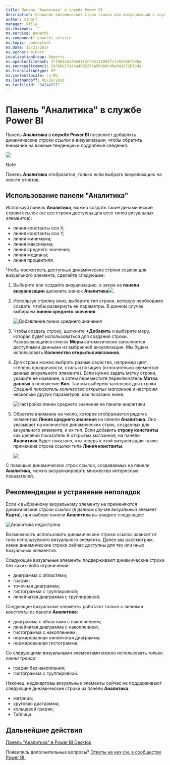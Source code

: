 ```yaml
---
title: Панель "Аналитика" в службе Power BI
description: Создание динамических строк ссылок для визуализаций в службе Power BI
author: mihart
manager: kfile
ms.reviewer: ''
ms.service: powerbi
ms.component: powerbi-service
ms.topic: conceptual
ms.date: 12/21/2017
ms.author: mihart
LocalizationGroup: Reports
ms.openlocfilehash: 37f4663a176e81f2c235111092fcfa5576bfe08a
ms.sourcegitcommit: 2a7bbb1fa24a49d2278a90cb0c4be543d7267bda
ms.translationtype: HT
ms.contentlocale: ru-RU
ms.lasthandoff: 06/26/2018
ms.locfileid: "34244527"
---
```

# <a name="analytics-pane-in-power-bi-service"></a>Панель "Аналитика" в службе Power BI
Панель **Аналитика** в **службе Power BI** позволяет добавлять динамические *строки ссылок* в визуализации, чтобы обратить внимание на важные тенденции и подробные сведения.

![](media/service-analytics-pane/power-bi-analytics-pane.png)

> [!NOTE]
> Панель **Аналитика** отобразится, только если выбрать визуализацию на холсте отчетов.
> 
> 

## <a name="using-the-analytics-pane"></a>Использование панели "Аналитика"
Используя панель **Аналитика**, можно создать такие динамические строки ссылок (не все строки доступны для всех типов визуальных элементов):

* линия константы оси X;
* линия константы оси Y;
* линия минимума;
* линия максимума;
* линия среднего значения;
* линия медианы;
* линия процентиля.


Чтобы посмотреть доступные динамические строки ссылок для визуального элемента, сделайте следующее:

1. Выберите или создайте визуализацию, а затем на **панели визуализации** щелкните значок **Аналитика**![](media/service-analytics-pane/power-bi-analytics-icon.png).

2. Используя стрелку вниз, выберите тип строки, которую необходимо создать, чтобы развернуть ее параметры. В данном случае выбираем **линию среднего значения**.
   
   ![Добавление линии среднего значения](media/service-analytics-pane/power-bi-add.png)

3. Чтобы создать строку, щелкните **+Добавить** и выберите меру, которая будет использоваться для создания строки.  Раскрывающийся список **Меры** автоматически заполняется доступными данными из выбранной визуализации. Мы будем использовать **Количество открытых магазинов**.

5. Для строки можно выбрать разные свойства, например цвет, степень прозрачности, стиль и позицию (относительно элементов данных визуального элемента). Если нужно задать метку строки, укажите ее название, а затем переместите переключатель **Метка данных** в положение **Вкл.**  Так мы выберем заголовок для строки *Средний показатель количества открытых магазинов* и настроим несколько других параметров, как показано ниже.
   
   ![Настройка линии среднего значения на панели аналитики](media/service-analytics-pane/power-bi-average-line2.png)

1. Обратите внимание на число, которое отображается рядом с элементом **Линия среднего значения** на панели **Аналитика**. Оно указывает на количество динамических строк, созданных для визуального элемента, и их тип. Если добавить **строку константы** как целевой показатель 9 открытых магазинов, на панели **Аналитика** будет показано, что теперь к этой визуализации также применена строка ссылки типа **Линия константы**.
   
   ![](media/service-analytics-pane/power-bi-reference-lines.png)
   

С помощью динамических строк ссылок, создаваемых на панели **Аналитика**, можно визуализировать множество интересных показателей.

## <a name="considerations-and-troubleshooting"></a>Рекомендации и устранение неполадок

Если к выбранному визуальному элементу не применяются динамические строки ссылок (в данном случае визуальный элемент **Карта**), при выборе панели **Аналитика** вы увидите следующее:
   
![Аналитика недоступна](media/service-analytics-pane/power-bi-no-lines.png)

Возможность использовать динамические строки ссылок зависит от типа используемого визуального элемента. Далее мы рассмотрим, какие динамические строки сейчас доступны для тех или иных визуальных элементов.

Следующие визуальные элементы поддерживают динамические строки без каких-либо ограничений:

* диаграмма с областями;
* график;
* точечная диаграмма;
* гистограмма с группировкой;
* линейчатая диаграмма с группировкой.

Следующие визуальные элементы работают только с *линиями константы* из панели **Аналитика**:

* диаграмма с областями с накоплением;
* линейчатая диаграмма с накоплением;
* гистограмма с накоплением;
* нормированная линейчатая диаграмма;
* нормированная гистограмма.

Со следующими визуальными элементами можно использовать только *линии тренда*:

* график без накопления;
* гистограмма с группировкой.

Наконец, недекартовы визуальные элементы сейчас не поддерживают следующие динамические строки из панели **Аналитика**:

* матрица;
* круговая диаграмма;
* кольцевой график;
* Таблица

## <a name="next-steps"></a>Дальнейшие действия
[Панель "Аналитика" в Power BI Desktop](desktop-analytics-pane.md)

Появились дополнительные вопросы? [Ответы на них см. в сообществе Power BI.](http://community.powerbi.com/)

